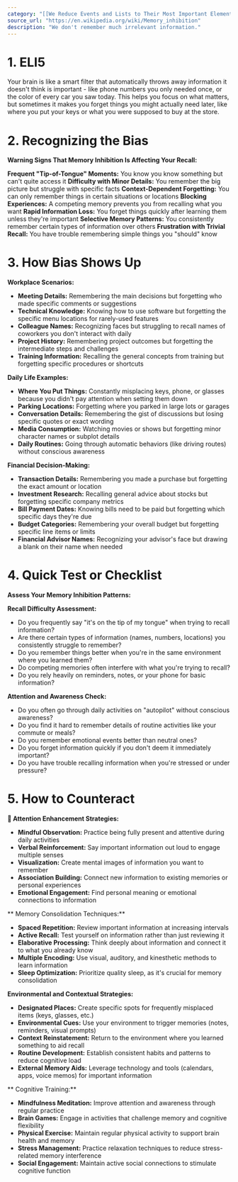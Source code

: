 ```yaml
---
category: "[[We Reduce Events and Lists to Their Most Important Elements]]"
source_url: "https://en.wikipedia.org/wiki/Memory_inhibition"
description: "We don't remember much irrelevant information."
---
```


# 1. ELI5

Your brain is like a smart filter that automatically throws away information it doesn't think is important - like phone numbers you only needed once, or the color of every car you saw today. This helps you focus on what matters, but sometimes it makes you forget things you might actually need later, like where you put your keys or what you were supposed to buy at the store.

# 2. Recognizing the Bias

**Warning Signs That Memory Inhibition Is Affecting Your Recall:**

**Frequent "Tip-of-Tongue" Moments:** You know you know something but can't quite access it
**Difficulty with Minor Details:** You remember the big picture but struggle with specific facts
**Context-Dependent Forgetting:** You can only remember things in certain situations or locations
**Blocking Experiences:** A competing memory prevents you from recalling what you want
**Rapid Information Loss:** You forget things quickly after learning them unless they're important
**Selective Memory Patterns:** You consistently remember certain types of information over others
**Frustration with Trivial Recall:** You have trouble remembering simple things you "should" know

# 3. How Bias Shows Up

**Workplace Scenarios:**
- **Meeting Details:** Remembering the main decisions but forgetting who made specific comments or suggestions
- **Technical Knowledge:** Knowing how to use software but forgetting the specific menu locations for rarely-used features
- **Colleague Names:** Recognizing faces but struggling to recall names of coworkers you don't interact with daily
- **Project History:** Remembering project outcomes but forgetting the intermediate steps and challenges
- **Training Information:** Recalling the general concepts from training but forgetting specific procedures or shortcuts

**Daily Life Examples:**
- **Where You Put Things:** Constantly misplacing keys, phone, or glasses because you didn't pay attention when setting them down
- **Parking Locations:** Forgetting where you parked in large lots or garages
- **Conversation Details:** Remembering the gist of discussions but losing specific quotes or exact wording
- **Media Consumption:** Watching movies or shows but forgetting minor character names or subplot details
- **Daily Routines:** Going through automatic behaviors (like driving routes) without conscious awareness

**Financial Decision-Making:**
- **Transaction Details:** Remembering you made a purchase but forgetting the exact amount or location
- **Investment Research:** Recalling general advice about stocks but forgetting specific company metrics
- **Bill Payment Dates:** Knowing bills need to be paid but forgetting which specific days they're due
- **Budget Categories:** Remembering your overall budget but forgetting specific line items or limits
- **Financial Advisor Names:** Recognizing your advisor's face but drawing a blank on their name when needed

# 4. Quick Test or Checklist

**Assess Your Memory Inhibition Patterns:**

**Recall Difficulty Assessment:**
- Do you frequently say "it's on the tip of my tongue" when trying to recall information?
- Are there certain types of information (names, numbers, locations) you consistently struggle to remember?
- Do you remember things better when you're in the same environment where you learned them?
- Do competing memories often interfere with what you're trying to recall?
- Do you rely heavily on reminders, notes, or your phone for basic information?

**Attention and Awareness Check:**
- Do you often go through daily activities on "autopilot" without conscious awareness?
- Do you find it hard to remember details of routine activities like your commute or meals?
- Do you remember emotional events better than neutral ones?
- Do you forget information quickly if you don't deem it immediately important?
- Do you have trouble recalling information when you're stressed or under pressure?

# 5. How to Counteract

**📝 Attention Enhancement Strategies:**
- **Mindful Observation:** Practice being fully present and attentive during daily activities
- **Verbal Reinforcement:** Say important information out loud to engage multiple senses
- **Visualization:** Create mental images of information you want to remember
- **Association Building:** Connect new information to existing memories or personal experiences
- **Emotional Engagement:** Find personal meaning or emotional connections to information

** Memory Consolidation Techniques:**
- **Spaced Repetition:** Review important information at increasing intervals
- **Active Recall:** Test yourself on information rather than just reviewing it
- **Elaborative Processing:** Think deeply about information and connect it to what you already know
- **Multiple Encoding:** Use visual, auditory, and kinesthetic methods to learn information
- **Sleep Optimization:** Prioritize quality sleep, as it's crucial for memory consolidation

**Environmental and Contextual Strategies:**
- **Designated Places:** Create specific spots for frequently misplaced items (keys, glasses, etc.)
- **Environmental Cues:** Use your environment to trigger memories (notes, reminders, visual prompts)
- **Context Reinstatement:** Return to the environment where you learned something to aid recall
- **Routine Development:** Establish consistent habits and patterns to reduce cognitive load
- **External Memory Aids:** Leverage technology and tools (calendars, apps, voice memos) for important information

** Cognitive Training:**
- **Mindfulness Meditation:** Improve attention and awareness through regular practice
- **Brain Games:** Engage in activities that challenge memory and cognitive flexibility
- **Physical Exercise:** Maintain regular physical activity to support brain health and memory
- **Stress Management:** Practice relaxation techniques to reduce stress-related memory interference
- **Social Engagement:** Maintain active social connections to stimulate cognitive function

